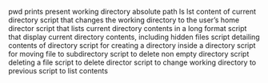pwd prints present working directory absolute path
ls lst content of current directory
script that changes the working directory to the user’s home director
script that lists current directory contents in a long format
script that display current directory contents, including hidden files
script detailing contents of directory
script for creating a directory inside a directory
script for moving file to subdirectory
script to delete non empty directory
script deleting a file
script to delete director
script to change working directory to previous
script to list contents


